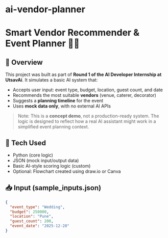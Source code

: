 # ai-vendor-planner
# Smart Vendor Recommender & Event Planner 🤖🎉

## 📌 Overview

This project was built as part of **Round 1 of the AI Developer Internship at UtsavAi**. It simulates a basic AI system that:

- Accepts user input: event type, budget, location, guest count, and date
- Recommends the most suitable **vendors** (venue, caterer, decorator)
- Suggests a **planning timeline** for the event
- Uses **mock data only**, with no external AI APIs

> Note: This is a **concept demo**, not a production-ready system. The logic is designed to reflect how a real AI assistant might work in a simplified event planning context.

## 🔧 Tech Used

- Python (core logic)
- JSON (mock input/output data)
- Basic AI-style scoring logic (custom)
- Optional: Flowchart created using draw.io or Canva

## 📥 Input (sample_inputs.json)

```json
{
  "event_type": "Wedding",
  "budget": 250000,
  "location": "Pune",
  "guest_count": 200,
  "event_date": "2025-12-20"
}
